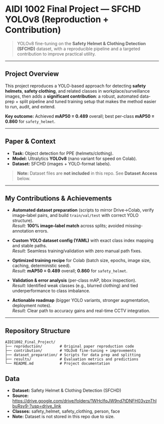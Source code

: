 # AIDI 1002 Final Project — SFCHD YOLOv8 (Reproduction + Contribution)

> YOLOv8 fine-tuning on the **Safety Helmet & Clothing Detection (SFCHD)** dataset, with a reproducible pipeline and a targeted contribution to improve practical utility.

---

## Project Overview
This project reproduces a YOLO-based approach for detecting **safety helmets**, **safety clothing**, and related classes in workplace/surveillance images, then adds a **significant contribution**: a robust, automated data-prep + split pipeline and tuned training setup that makes the method easier to run, audit, and extend.

**Key outcome:** Achieved **mAP50 = 0.489** overall; best per-class **mAP50 = 0.860** for `safety_helmet`.

---

## Paper & Context
- **Task:** Object detection for PPE (helmets/clothing).
- **Model:** Ultralytics **YOLOv8** (nano variant for speed on Colab).
- **Dataset:** SFCHD (images + YOLO-format labels).

> **Note:** Dataset files are **not included** in this repo. See **Dataset Access** below.

---

## My Contributions & Achievements
- **Automated dataset preparation** (scripts to mirror Drive→Colab, verify image–label pairs, and build `train/val/test` with correct YOLO structure).  
  *Result:* **100% image–label match** across splits; avoided missing-annotation errors.

- **Custom YOLO dataset config (YAML)** with exact class index mapping and stable paths.  
  *Result:* Seamless training/validation with zero manual path fixes.

- **Optimized training recipe** for Colab (batch size, epochs, image size, caching, deterministic seed).  
  *Result:* **mAP50 = 0.489** overall; **0.860** for `safety_helmet`.

- **Validation & error analysis** (per-class mAP, bbox inspection).  
  *Result:* Identified weak classes (e.g., blurred clothing) and tied underperformance to class imbalance.

- **Actionable roadmap** (bigger YOLO variants, stronger augmentation, deployment notes).  
  *Result:* Clear path to accuracy gains and real-time CCTV integration.

---

## Repository Structure
```plaintext
AIDI1002_Final_Project/
├── reproduction/        # Original paper reproduction code
├── contribution/        # YOLOv8 fine-tuning + improvements
├── dataset_preparation/ # Scripts for data prep and splitting
├── results/             # Evaluation metrics and predictions
└── README.md            # Project documentation

```

## Data
- **Dataset:** Safety Helmet & Clothing Detection (SFCHD)  
- **Source:** https://drive.google.com/drive/folders/1WHcIfqJW9nd7tDNFH03vznThIbuRsy9-?usp=drive_link 
- **Classes:** safety_helmet, safety_clothing, person, face  
- **Note:** Dataset is not stored in this repo due to size.
